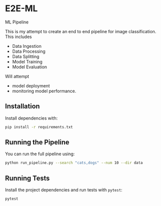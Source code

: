 # E2E-ML
ML Pipeline 

This is my attempt to create an end to end pipeline for image classification. This includes
- Data Ingestion
- Data Processing
- Data Splitting
- Model Training
- Model Evaluation

Will attempt
- model deployment
- monitoring model performance.

## Installation

Install dependencies with:

```bash
pip install -r requirements.txt
```

## Running the Pipeline

You can run the full pipeline using:

```bash
python run_pipeline.py --search "cats,dogs" --num 10 --dir data
```

## Running Tests

Install the project dependencies and run tests with `pytest`:

```bash
pytest
```
